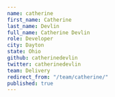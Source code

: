 ```yaml
---
name: catherine
first_name: Catherine
last_name: Devlin
full_name: Catherine Devlin
role: Developer
city: Dayton
state: Ohio
github: catherinedevlin
twitter: catherinedevlin
team: Delivery
redirect_from: "/team/catherine/"
published: true
---
```


